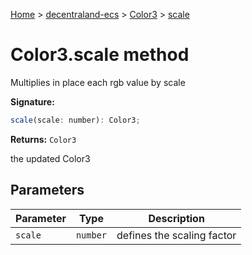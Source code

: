 [Home](./index) &gt; [decentraland-ecs](./decentraland-ecs.md) &gt; [Color3](./decentraland-ecs.color3.md) &gt; [scale](./decentraland-ecs.color3.scale.md)

# Color3.scale method

Multiplies in place each rgb value by scale

**Signature:**
```javascript
scale(scale: number): Color3;
```
**Returns:** `Color3`

the updated Color3

## Parameters

|  Parameter | Type | Description |
|  --- | --- | --- |
|  `scale` | `number` | defines the scaling factor |


